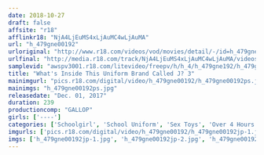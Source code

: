 ```yaml
---
date: 2018-10-27
draft: false
affsite: "r18"
afflinkr18: "NjA4LjEuMS4xLjAuMC4wLjAuMA"
url: "h_479gne00192"
urloriginal: "http://www.r18.com/videos/vod/movies/detail/-/id=h_479gne00192"
urlfinal: "http://media.r18.com/track/NjA4LjEuMS4xLjAuMC4wLjAuMA/videos/vod/movies/detail/-/id=h_479gne00192"
samplevid: "awspv3001.r18.com/litevideo/freepv/h/h_4/h_479gne192/h_479gne192_dmb_w.mp4"
title: "What's Inside This Uniform Brand Called J? 3"
mainimgurl: "pics.r18.com/digital/video/h_479gne00192/h_479gne00192ps.jpg"
mainimgs: "h_479gne00192ps.jpg"
releasedate: "Dec. 01, 2017"
duration: 239
productioncomp: "GALLOP"
girls: ['----']
categories: ['Schoolgirl', 'School Uniform', 'Sex Toys', 'Over 4 Hours', 'Hi-Def']
imgurls: ['pics.r18.com/digital/video/h_479gne00192/h_479gne00192jp-1.jpg', 'pics.r18.com/digital/video/h_479gne00192/h_479gne00192jp-2.jpg', 'pics.r18.com/digital/video/h_479gne00192/h_479gne00192jp-3.jpg', 'pics.r18.com/digital/video/h_479gne00192/h_479gne00192jp-4.jpg', 'pics.r18.com/digital/video/h_479gne00192/h_479gne00192jp-5.jpg', 'pics.r18.com/digital/video/h_479gne00192/h_479gne00192jp-6.jpg', 'pics.r18.com/digital/video/h_479gne00192/h_479gne00192jp-7.jpg', 'pics.r18.com/digital/video/h_479gne00192/h_479gne00192jp-8.jpg', 'pics.r18.com/digital/video/h_479gne00192/h_479gne00192jp-9.jpg', 'pics.r18.com/digital/video/h_479gne00192/h_479gne00192jp-10.jpg', 'pics.r18.com/digital/video/h_479gne00192/h_479gne00192jp-11.jpg', 'pics.r18.com/digital/video/h_479gne00192/h_479gne00192jp-12.jpg', 'pics.r18.com/digital/video/h_479gne00192/h_479gne00192jp-13.jpg', 'pics.r18.com/digital/video/h_479gne00192/h_479gne00192jp-14.jpg', 'pics.r18.com/digital/video/h_479gne00192/h_479gne00192jp-15.jpg', 'pics.r18.com/digital/video/h_479gne00192/h_479gne00192jp-16.jpg', 'pics.r18.com/digital/video/h_479gne00192/h_479gne00192jp-17.jpg', 'pics.r18.com/digital/video/h_479gne00192/h_479gne00192jp-18.jpg', 'pics.r18.com/digital/video/h_479gne00192/h_479gne00192jp-19.jpg', 'pics.r18.com/digital/video/h_479gne00192/h_479gne00192jp-20.jpg']
imgs: ['h_479gne00192jp-1.jpg', 'h_479gne00192jp-2.jpg', 'h_479gne00192jp-3.jpg', 'h_479gne00192jp-4.jpg', 'h_479gne00192jp-5.jpg', 'h_479gne00192jp-6.jpg', 'h_479gne00192jp-7.jpg', 'h_479gne00192jp-8.jpg', 'h_479gne00192jp-9.jpg', 'h_479gne00192jp-10.jpg', 'h_479gne00192jp-11.jpg', 'h_479gne00192jp-12.jpg', 'h_479gne00192jp-13.jpg', 'h_479gne00192jp-14.jpg', 'h_479gne00192jp-15.jpg', 'h_479gne00192jp-16.jpg', 'h_479gne00192jp-17.jpg', 'h_479gne00192jp-18.jpg', 'h_479gne00192jp-19.jpg', 'h_479gne00192jp-20.jpg']
---
```

